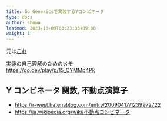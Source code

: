 ```yaml
---
title: Go Genericsで実装するYコンビネータ
type: docs
author: showa
lastmod: 2023-10-09T03:23:33+09:00
waight: 1
---
```


元は[これ](https://codehex.dev/note/y_combinator_in_go_generics/)  

実装の自己理解のためのメモ  
<https://go.dev/play/p/15_CYMMp4Pk>  

## Y コンビネータ 関数,  不動点演算子

- <https://r-west.hatenablog.com/entry/20090417/1239972722>
- <https://ja.wikipedia.org/wiki/不動点コンビネータ>
